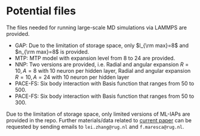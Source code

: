 # Potential files

The files needed for running large-scale MD simulations via LAMMPS are provided.
- GAP: Due to the limitation of storage space, only $l_{\rm max}=8$ and $n_{\rm max}=8$ is provided. 
- MTP: MTP model with expansion level from 8 to 24 are provided.
- NNP: Two versions are provided, i.e. Radial and angular expansion $R=10, A=8$ with 10 neuron per hidden layer, Radial and angular expansion $R=10, A=24$ with 10 neuron per hidden layer
- PACE-FS: Six body interaction with Basis function that ranges from 50 to 500.
- PACE-FS: Six body interaction with Basis function that ranges from 50 to 300.

Due to the limitation of storage space, only limited versions of ML-IAPs are provided in the repo.
Further materials/data related to [current paper](https://arxiv.org/abs/2307.10072) can be requested by sending emails to `lei.zhang@rug.nl` and `f.maresca@rug.nl`. 
